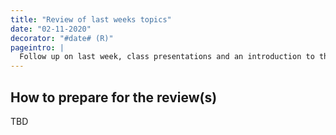 ```yaml
---
title: "Review of last weeks topics"
date: "02-11-2020"
decorator: "#date# (R)"
pageintro: |
  Follow up on last week, class presentations and an introduction to this week
---
```


## How to prepare for the review(s)

TBD
